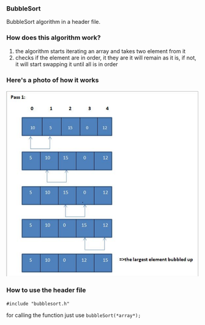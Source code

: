 ### BubbleSort
BubbleSort algorithm in a header file.

### How does this algorithm work?
1) the algorithm starts iterating an array and takes two element from it
2) checks if the element are in order, it they are it will remain as it is, if not, it will start swapping it until all is in order
### Here's a photo of how it works
![Img](explanation.PNG)


### How to use the header file

`#include "bubblesort.h"` 

for calling the function just use `bubbleSort(*array*);`
